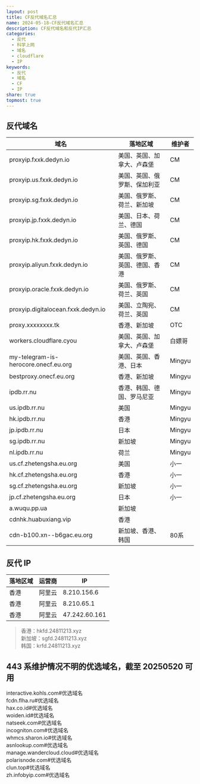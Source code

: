 ```yaml
---  
layout: post  
title: CF反代域名汇总  
name: 2024-05-18-CF反代域名汇总  
description: CF反代域名和反代IP汇总  
categories:  
  - 反代  
  - 科学上网  
  - 域名  
  - cloudflare  
  - IP  
keywords:  
  - 反代  
  - 域名  
  - CF  
  - IP  
share: true  
topmost: true  
---  
```

  
## 反代域名  
  
| 域名                                   | 落地区域            | 维护者    |  
| ------------------------------------ | --------------- | ------ |  
| proxyip.fxxk.dedyn.io                | 美国、英国、加拿大、卢森堡   | CM     |  
| proxyip.us.fxxk.dedyn.io             | 美国、英国、俄罗斯、保加利亚  | CM     |  
| proxyip.sg.fxxk.dedyn.io             | 美国、俄罗斯、荷兰、新加坡   | CM     |  
| proxyip.jp.fxxk.dedyn.io             | 美国、日本、荷兰、德国     | CM     |  
| proxyip.hk.fxxk.dedyn.io             | 美国、俄罗斯、英国、德国    | CM     |  
| proxyip.aliyun.fxxk.dedyn.io         | 美国、俄罗斯、英国、德国、香港 | CM     |  
| proxyip.oracle.fxxk.dedyn.io         | 美国、俄罗斯、荷兰、英国    | CM     |  
| proxyip.digitalocean.fxxk.dedyn.io   | 美国、立陶宛、荷兰、英国    | CM     |  
| proxy.xxxxxxxx.tk                    | 香港、新加坡          | OTC    |  
| workers.cloudflare.cyou              | 美国、英国、加拿大、卢森堡   | 白嫖哥    |  
| my-telegram-is-herocore.onecf.eu.org | 美国、英国、香港、日本     | Mingyu |  
| bestproxy.onecf.eu.org               | 香港、新加坡          | Mingyu |  
| ipdb.rr.nu                           | 香港、韩国、德国、罗马尼亚   | Mingyu |  
| us.ipdb.rr.nu                        | 美国              | Mingyu |  
| hk.ipdb.rr.nu                        | 香港              | Mingyu |  
| jp.ipdb.rr.nu                        | 日本              | Mingyu |  
| sg.ipdb.rr.nu                        | 新加坡             | Mingyu |  
| nl.ipdb.rr.nu                        | 荷兰              | Mingyu |  
| us.cf.zhetengsha.eu.org              | 美国              | 小一     |  
| hk.cf.zhetengsha.eu.org              | 香港              | 小一     |  
| sg.cf.zhetengsha.eu.org              | 新加坡             | 小一     |  
| jp.cf.zhetengsha.eu.org              | 日本              | 小一     |  
| a.wuqu.pp.ua                         | 新加坡             |        |  
| cdnhk.huabuxiang.vip                 | 香港              |        |  
| cdn-b100.xn--b6gac.eu.org            | 新加坡、香港、韩国       | 80系    |  
  
## 反代 IP  
  
| 落地区域 | 运营商 | IP             |  
| ---- | --- | -------------- |  
| 香港   | 阿里云 | 8.210.156.6    |  
| 香港   | 阿里云 | 8.210.65.1     |  
| 香港   | 阿里云 | 47.242.60.161  |  
  
> 香港：hkfd.24811213.xyz    
> 新加坡：sgfd.24811213.xyz    
> 韩国：krfd.24811213.xyz  
  
## 443 系维护情况不明的优选域名，截至 20250520 可用  
  
interactive.kohls.com#优选域名    
fcdn.flha.ru#优选域名    
hax.co.id#优选域名    
woiden.id#优选域名    
natseek.com#优选域名    
incogniton.com#优选域名    
whmcs.sharon.io#优选域名    
asnlookup.com#优选域名    
manage.wandercloud.cloud#优选域名    
polarisnode.com#优选域名    
clun.top#优选域名    
zh.infobyip.com#优选域名  
